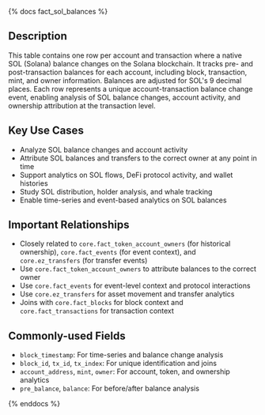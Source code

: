 {% docs fact_sol_balances %}

## Description
This table contains one row per account and transaction where a native SOL (Solana) balance changes on the Solana blockchain. It tracks pre- and post-transaction balances for each account, including block, transaction, mint, and owner information. Balances are adjusted for SOL's 9 decimal places. Each row represents a unique account-transaction balance change event, enabling analysis of SOL balance changes, account activity, and ownership attribution at the transaction level.

## Key Use Cases
- Analyze SOL balance changes and account activity
- Attribute SOL balances and transfers to the correct owner at any point in time
- Support analytics on SOL flows, DeFi protocol activity, and wallet histories
- Study SOL distribution, holder analysis, and whale tracking
- Enable time-series and event-based analytics on SOL balances

## Important Relationships
- Closely related to `core.fact_token_account_owners` (for historical ownership), `core.fact_events` (for event context), and `core.ez_transfers` (for transfer events)
- Use `core.fact_token_account_owners` to attribute balances to the correct owner
- Use `core.fact_events` for event-level context and protocol interactions
- Use `core.ez_transfers` for asset movement and transfer analytics
- Joins with `core.fact_blocks` for block context and `core.fact_transactions` for transaction context

## Commonly-used Fields
- `block_timestamp`: For time-series and balance change analysis
- `block_id`, `tx_id`, `tx_index`: For unique identification and joins
- `account_address`, `mint`, `owner`: For account, token, and ownership analytics
- `pre_balance`, `balance`: For before/after balance analysis

{% enddocs %} 